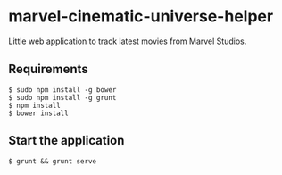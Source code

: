 # marvel-cinematic-universe-helper
Little web application to track latest movies from Marvel Studios.

## Requirements
    $ sudo npm install -g bower
    $ sudo npm install -g grunt
    $ npm install
    $ bower install

## Start the application
    $ grunt && grunt serve
